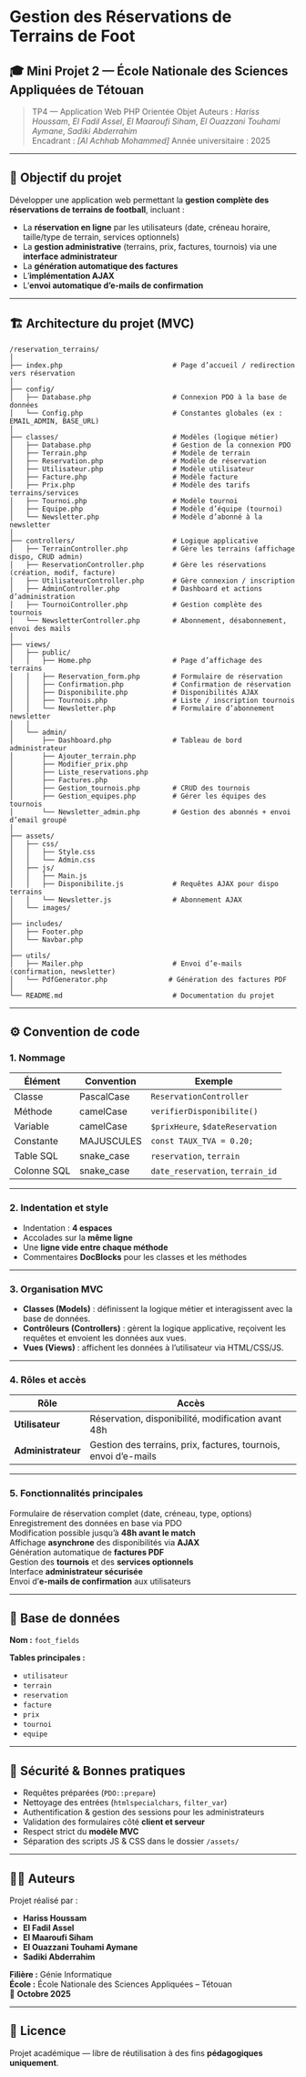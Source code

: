 # Gestion des Réservations de Terrains de Foot

## 🎓 Mini Projet 2 — École Nationale des Sciences Appliquées de Tétouan
> TP4 — Application Web PHP Orientée Objet
> Auteurs : _Hariss Houssam_, _El Fadil Assel_, _El Maaroufi Siham_, _El Ouazzani Touhami Aymane_, _Sadiki Abderrahim_  
> Encadrant : _[Al Achhab Mohammed]_
> Année universitaire : 2025

---

## 🧩 Objectif du projet

Développer une application web permettant la **gestion complète des réservations de terrains de football**, incluant :

- La **réservation en ligne** par les utilisateurs (date, créneau horaire, taille/type de terrain, services optionnels)
- La **gestion administrative** (terrains, prix, factures, tournois) via une **interface administrateur**
- La **génération automatique des factures**
- L’**implémentation AJAX**
- L’**envoi automatique d’e-mails de confirmation**

---

## 🏗️ Architecture du projet (MVC)

```
/reservation_terrains/
│
├── index.php                           # Page d’accueil / redirection vers réservation
│
├── config/
│   ├── Database.php                    # Connexion PDO à la base de données
│   └── Config.php                      # Constantes globales (ex : EMAIL_ADMIN, BASE_URL)
│
├── classes/                            # Modèles (logique métier)
│   ├── Database.php                    # Gestion de la connexion PDO
│   ├── Terrain.php                     # Modèle de terrain
│   ├── Reservation.php                 # Modèle de réservation
│   ├── Utilisateur.php                 # Modèle utilisateur
│   ├── Facture.php                     # Modèle facture
│   ├── Prix.php                        # Modèle des tarifs terrains/services
│   ├── Tournoi.php                     # Modèle tournoi
│   ├── Equipe.php                      # Modèle d’équipe (tournoi)
│   └── Newsletter.php                  # Modèle d’abonné à la newsletter
│
├── controllers/                        # Logique applicative
│   ├── TerrainController.php           # Gère les terrains (affichage dispo, CRUD admin)
│   ├── ReservationController.php       # Gère les réservations (création, modif, facture)
│   ├── UtilisateurController.php       # Gère connexion / inscription
│   ├── AdminController.php             # Dashboard et actions d’administration
│   ├── TournoiController.php           # Gestion complète des tournois
│   └── NewsletterController.php        # Abonnement, désabonnement, envoi des mails
│
├── views/
│   ├── public/
│   │   ├── Home.php                    # Page d’affichage des terrains
│   │   ├── Reservation_form.php        # Formulaire de réservation
│   │   ├── Confirmation.php            # Confirmation de réservation
│   │   ├── Disponibilite.php           # Disponibilités AJAX
│   │   ├── Tournois.php                # Liste / inscription tournois
│   │   └── Newsletter.php              # Formulaire d’abonnement newsletter
│   │
│   └── admin/
│       ├── Dashboard.php               # Tableau de bord administrateur
│       ├── Ajouter_terrain.php
│       ├── Modifier_prix.php
│       ├── Liste_reservations.php
│       ├── Factures.php
│       ├── Gestion_tournois.php        # CRUD des tournois
│       ├── Gestion_equipes.php         # Gérer les équipes des tournois
│       └── Newsletter_admin.php        # Gestion des abonnés + envoi d’email groupé
│
├── assets/
│   ├── css/
│   │   ├── Style.css
│   │   └── Admin.css
│   ├── js/
│   │   ├── Main.js
│   │   ├── Disponibilite.js            # Requêtes AJAX pour dispo terrains
│   │   └── Newsletter.js               # Abonnement AJAX
│   └── images/
│
├── includes/
│   ├── Footer.php
│   └── Navbar.php
│
├── utils/
│   ├── Mailer.php                      # Envoi d’e-mails (confirmation, newsletter)
│   └── PdfGenerator.php               # Génération des factures PDF
│
└── README.md                           # Documentation du projet
```

---

## ⚙️ Convention de code

### 1. **Nommage**

| Élément | Convention | Exemple |
|----------|-------------|----------|
| Classe | PascalCase | `ReservationController` |
| Méthode | camelCase | `verifierDisponibilite()` |
| Variable | camelCase | `$prixHeure`, `$dateReservation` |
| Constante | MAJUSCULES | `const TAUX_TVA = 0.20;` |
| Table SQL | snake_case | `reservation`, `terrain` |
| Colonne SQL | snake_case | `date_reservation`, `terrain_id` |

---

### 2. **Indentation et style**

- Indentation : **4 espaces**
- Accolades sur la **même ligne**
- Une **ligne vide entre chaque méthode**
- Commentaires **DocBlocks** pour les classes et les méthodes

---

### 3. **Organisation MVC**

- **Classes (Models)** : définissent la logique métier et interagissent avec la base de données.  
- **Contrôleurs (Controllers)** : gèrent la logique applicative, reçoivent les requêtes et envoient les données aux vues.  
- **Vues (Views)** : affichent les données à l’utilisateur via HTML/CSS/JS.

---

### 4. **Rôles et accès**

| Rôle | Accès |
|------|-------|
| **Utilisateur** | Réservation, disponibilité, modification avant 48h |
| **Administrateur** | Gestion des terrains, prix, factures, tournois, envoi d’e-mails |

---

### 5. **Fonctionnalités principales**

 Formulaire de réservation complet (date, créneau, type, options)  
 Enregistrement des données en base via PDO  
 Modification possible jusqu’à **48h avant le match**  
 Affichage **asynchrone** des disponibilités via **AJAX**  
 Génération automatique de **factures PDF**  
 Gestion des **tournois** et des **services optionnels**  
 Interface **administrateur sécurisée**  
 Envoi d’**e-mails de confirmation** aux utilisateurs  

---

## 💾 Base de données

**Nom :** `foot_fields`

**Tables principales :**
- `utilisateur`
- `terrain`
- `reservation`
- `facture`
- `prix`
- `tournoi`
- `equipe`

---

## 🔐 Sécurité & Bonnes pratiques

-  Requêtes préparées (`PDO::prepare`)
-  Nettoyage des entrées (`htmlspecialchars`, `filter_var`)
-  Authentification & gestion des sessions pour les administrateurs
-  Validation des formulaires côté **client et serveur**
-  Respect strict du **modèle MVC**
-  Séparation des scripts JS & CSS dans le dossier `/assets/`

---

## 👨‍💻 Auteurs

Projet réalisé par :
- **Hariss Houssam**  
- **El Fadil Assel**  
- **El Maaroufi Siham**  
- **El Ouazzani Touhami Aymane**  
- **Sadiki Abderrahim**

**Filière :** Génie Informatique  
**École :** École Nationale des Sciences Appliquées – Tétouan  
📅 **Octobre 2025**

---

## 🧾 Licence

Projet académique — libre de réutilisation à des fins **pédagogiques uniquement**.
